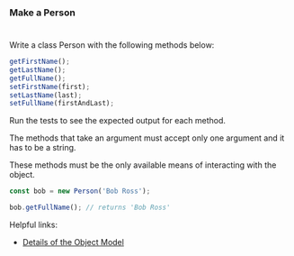 ### Make a Person

#

Write a class Person with the following methods below:

```javascript
getFirstName();
getLastName();
getFullName();
setFirstName(first);
setLastName(last);
setFullName(firstAndLast);
```

Run the tests to see the expected output for each method.

The methods that take an argument must accept only one argument and it has to be a string.

These methods must be the only available means of interacting with the object.

```javascript
const bob = new Person('Bob Ross');

bob.getFullName(); // returns 'Bob Ross'
```

Helpful links:

- [Details of the Object Model](https://developer.mozilla.org/en-US/docs/Web/JavaScript/Guide/Details_of_the_Object_Model)
